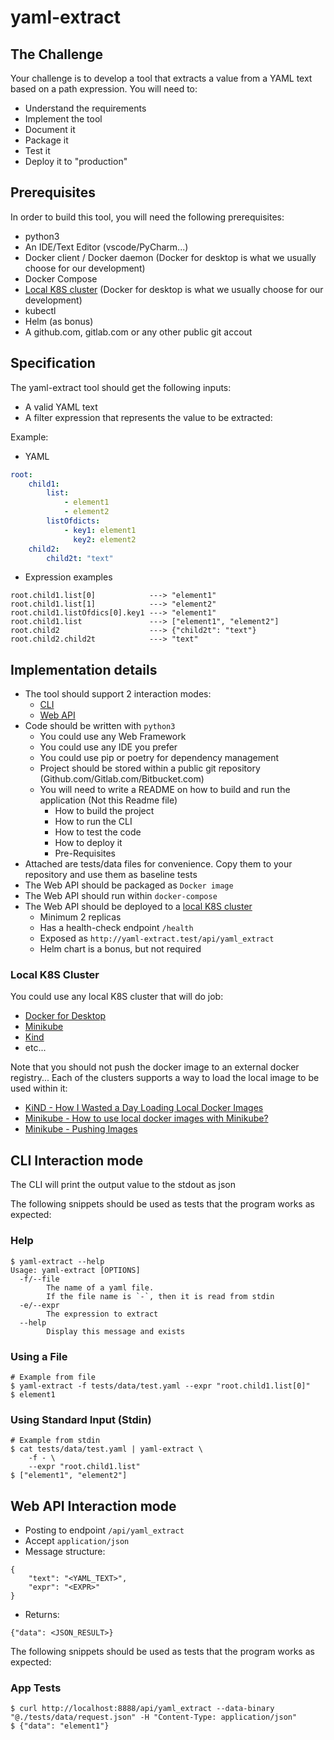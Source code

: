 # yaml-extract

## The Challenge
Your challenge is to develop a tool that extracts a value from a YAML text based on a path expression.
You will need to:
* Understand the requirements
* Implement the tool
* Document it
* Package it
* Test it
* Deploy it to "production"

## Prerequisites
In order to build this tool, you will need the following prerequisites:
* python3
* An IDE/Text Editor (vscode/PyCharm...)
* Docker client / Docker daemon (Docker for desktop is what we usually choose for our development)
* Docker Compose
* [Local K8S cluster](#local-k8s-cluster) (Docker for desktop is what we usually choose for our development)
* kubectl
* Helm (as bonus)
* A github.com, gitlab.com or any other public git accout


## Specification
The yaml-extract tool should get the following inputs:
* A valid YAML text
* A filter expression that represents the value to be extracted:

Example:

* YAML
```yaml
root:
    child1:
        list:
            - element1
            - element2
        listOfdicts:
            - key1: element1
              key2: element2
    child2:
        child2t: "text"
```
* Expression examples

```shell
root.child1.list[0]            ---> "element1"
root.child1.list[1]            ---> "element2"
root.child1.listOfdics[0].key1 ---> "element1"
root.child1.list               ---> ["element1", "element2"]
root.child2                    ---> {"child2t": "text"}
root.child2.child2t            ---> "text"
```

## Implementation details

* The tool should support 2 interaction modes:
    * [CLI](#cli-interaction-mode)
    * [Web API](#web-api-interaction-mode)
* Code should be written with `python3`
    * You could use any Web Framework
    * You could use any IDE you prefer
    * You could use pip or poetry for dependency management
    * Project should be stored within a public git repository (Github.com/Gitlab.com/Bitbucket.com)
    * You will need to write a README on how to build and run the application (Not this Readme file)
      * How to build the project
      * How to run the CLI
      * How to test the code
      * How to deploy it
      * Pre-Requisites
* Attached are tests/data files for convenience. Copy them to your repository and use them as baseline tests
* The Web API should be packaged as `Docker image`
* The Web API should run within `docker-compose`
* The Web API should be deployed to a [local K8S cluster](#local-k8s-cluster)
    * Minimum 2 replicas
    * Has a health-check endpoint `/health`
    * Exposed as `http://yaml-extract.test/api/yaml_extract`
    * Helm chart is a bonus, but not required

### Local K8S Cluster
You could use any local K8S cluster that will do job:
* [Docker for Desktop](https://www.docker.com/products/docker-desktop)
* [Minikube](https://minikube.sigs.k8s.io/docs/)
* [Kind](https://kind.sigs.k8s.io/docs/user/quick-start/)
* etc...

Note that you should not push the docker image to an external docker registry...
Each of the clusters supports a way to load the local image to be used within it:
* [KiND - How I Wasted a Day Loading Local Docker Images](https://iximiuz.com/en/posts/kubernetes-kind-load-docker-image/)
* [Minikube - How to use local docker images with Minikube?](https://stackoverflow.com/a/42564211)
* [Minikube - Pushing Images](https://minikube.sigs.k8s.io/docs/handbook/pushing/)


## CLI Interaction mode
The CLI will print the output value to the stdout as json

The following snippets should be used as tests that the program works as expected:

### Help
```
$ yaml-extract --help
Usage: yaml-extract [OPTIONS]
  -f/--file
        The name of a yaml file.
        If the file name is `-`, then it is read from stdin
  -e/--expr
        The expression to extract
  --help
        Display this message and exists

```

### Using a File
```
# Example from file
$ yaml-extract -f tests/data/test.yaml --expr "root.child1.list[0]"
$ element1
```

### Using Standard Input (Stdin)
```
# Example from stdin
$ cat tests/data/test.yaml | yaml-extract \
    -f - \
    --expr "root.child1.list"
$ ["element1", "element2"]
```

## Web API Interaction mode

* Posting to endpoint `/api/yaml_extract`
* Accept `application/json`
* Message structure:

```
{
    "text": "<YAML_TEXT>",
    "expr": "<EXPR>"
}
```

* Returns:

```
{"data": <JSON_RESULT>}
```

The following snippets should be used as tests that the program works as expected:
### App Tests

```
$ curl http://localhost:8888/api/yaml_extract --data-binary "@./tests/data/request.json" -H "Content-Type: application/json"
$ {"data": "element1"}
```
